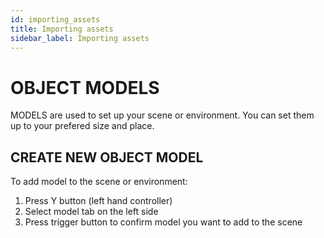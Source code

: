 ```yaml
---
id: importing_assets
title: Importing assets
sidebar_label: Importing assets
---
```

# OBJECT MODELS

MODELS are used to set up your scene or environment. You can set them up to your prefered size and place.

## CREATE NEW OBJECT MODEL

To add model to the scene or environment:
1. Press Y button (left hand controller)
2. Select model tab on the left side
3. Press trigger button to confirm model you want to add to the scene

